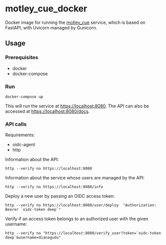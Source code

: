 # motley_cue_docker

Docker image for running the [motley_cue](https://github.com/dianagudu/motley_cue) service, which is based on FastAPI, with Uvicorn managed by Gunicorn.

## Usage

### Prerequisites
- docker
- docker-compose

### Run
```
docker-compose up
```

This will run the service at [https://localhost:8080](https://localhost:8080). The API can also be accessed at [https://localhost:8080/docs](https://localhost:8080/docs).

### API calls

Requirements:
- oidc-agent
- http

Information about the API:
```
http --verify no https://localhost:8080
```

Information about the service whose users are managed by the API: 
```
http --verify no https://localhost:8080/info
```

Deploy a new user by passing an OIDC access token:
```
http --verify no https://localhost:8080/user/deploy  "Authorization: Bearer `oidc-token deep`"
```

Verify if an access token belongs to an authorized user with the given username:
```
http --verify no "https://localhost:8080/verify_user?token=`oidc-token deep`&username=dianagudu"
```